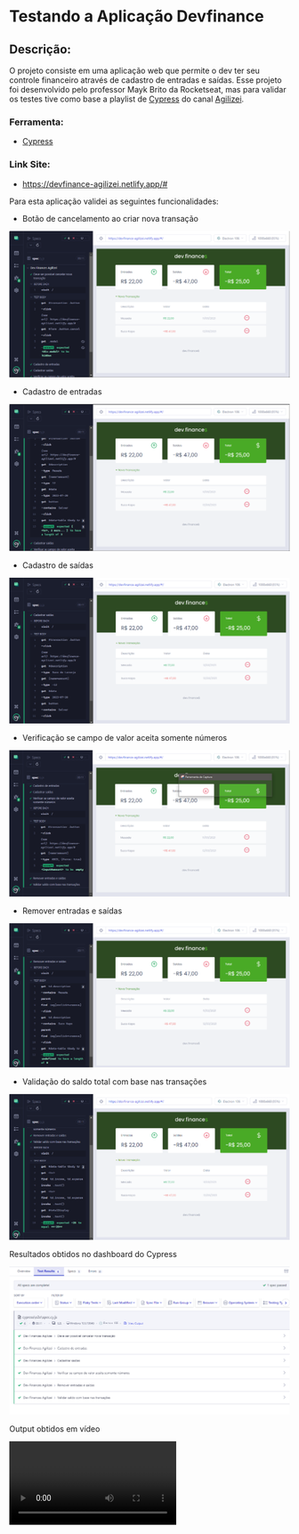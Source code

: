 # Testando a Aplicação Devfinance

## Descrição:
O projeto consiste em uma aplicação web que permite o dev ter seu controle financeiro através de cadastro de entradas e saídas.
Esse projeto foi desenvolvido pelo professor Mayk Brito da Rocketseat, mas para validar os testes tive como base a playlist de [Cypress](https://www.youtube.com/playlist?list=PLnUo-Rbc3jjztMO4K8b-px4NE-630VNKY) do canal [Agilizei](https://www.youtube.com/@Agilizei).

### Ferramenta:
- [Cypress](https://www.cypress.io/)

### Link Site:
- https://devfinance-agilizei.netlify.app/#

Para esta aplicação validei as seguintes funcionalidades:
- Botão de cancelamento ao criar nova transação

![Cancelamento de Transações](./cypress/img/cancelarTransacao.PNG)

- Cadastro de entradas

![Cadastro de Entradas](./cypress/img/cadastroDeEntradas.PNG)

- Cadastro de saídas

![Cadastro de Saídas](./cypress/img/cadastroDeSaidas.PNG)

- Verificação se campo de valor aceita somente números

![Validação do Campo de Valor](./cypress/img/campoValor.PNG)

- Remover entradas e saídas

![Remover Entradas e Saídas](./cypress/img/removerEntradasESaidas.PNG)

- Validação do saldo total com base nas transações

![Validação do Saldo Total](./cypress/img/validarSaldos.PNG)

Resultados obtidos no dashboard do Cypress

![Resultados no Dashboard](/Cypress-Testing/cypress/img/ExeceucaoTestes.PNG)

Output obtidos em vídeo

![Execução dos Testes](/cypress/videos/output.mp4)